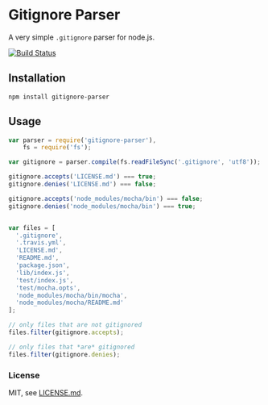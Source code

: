 # Gitignore Parser

A very simple `.gitignore` parser for node.js.

[![Build Status](https://travis-ci.org/codemix/gitignore-parser.svg?branch=master)](https://travis-ci.org/codemix/gitignore-parser)


## Installation

`npm install gitignore-parser`


## Usage

```js
var parser = require('gitignore-parser'),
    fs = require('fs');

var gitignore = parser.compile(fs.readFileSync('.gitignore', 'utf8'));

gitignore.accepts('LICENSE.md') === true;
gitignore.denies('LICENSE.md') === false;

gitignore.accepts('node_modules/mocha/bin') === false;
gitignore.denies('node_modules/mocha/bin') === true;


var files = [
  '.gitignore',
  '.travis.yml',
  'LICENSE.md',
  'README.md',
  'package.json',
  'lib/index.js',
  'test/index.js',
  'test/mocha.opts',
  'node_modules/mocha/bin/mocha',
  'node_modules/mocha/README.md'
];

// only files that are not gitignored
files.filter(gitignore.accepts);

// only files that *are* gitignored
files.filter(gitignore.denies);

```


### License

MIT, see [LICENSE.md](./LICENSE.md).

